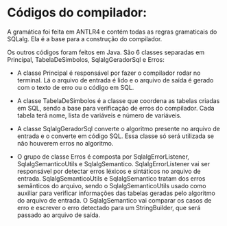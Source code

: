 # Códigos do compilador:
A gramática foi feita em ANTLR4 e contém todas as regras gramaticais do SQLalg. Ela é a base para a construção do compilador.

Os outros códigos foram feitos em Java. São 6 classes separadas em Principal, TabelaDeSimbolos, SqlalgGeradorSql e Erros:

* A classe Principal é responsável por fazer o compilador rodar no terminal. Lá o arquivo de entrada é lido e o arquivo de saída é gerado com o texto de erro ou o código em SQL.

* A classe TabelaDeSimbolos é a classe que coordena as tabelas criadas em SQL, sendo a base para verificação de erros do compilador. Cada tabela terá nome, lista de variáveis e número de variáveis. 

* A classe SqlalgGeradorSql converte o algoritmo presente no arquivo de entrada e o converte em código SQL. Essa classe só será utilizada se não houverem erros no algoritmo.

* O grupo de classe Erros é composta por SqlalgErrorListener, SqlalgSemanticoUtils e SqlalgSemantico. SqlalgErrorListener vai ser responsável por detectar erros léxicos e sintáticos no arquivo de entrada. SqlalgSemanticoUtils e SqlalgSemantico tratam dos erros semânticos do arquivo, sendo o SqlalgSemanticoUtils usado como auxiliar para verificar informações das tabelas geradas pelo algoritmo do arquivo de entrada. O SqlalgSemantico vai comparar os casos de erro e escrever o erro detectado para um StringBuilder, que será passado ao arquivo de saída.
